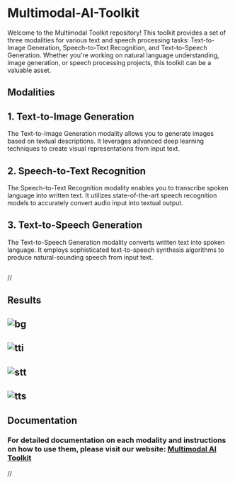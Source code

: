 # Multimodal-AI-Toolkit

Welcome to the Multimodal Toolkit repository! This toolkit provides a set of three modalities for various text and speech processing tasks: Text-to-Image Generation, Speech-to-Text Recognition, and Text-to-Speech Generation. Whether you're working on natural language understanding, image generation, or speech processing projects, this toolkit can be a valuable asset.

## Modalities
###
## 1. Text-to-Image Generation
The Text-to-Image Generation modality allows you to generate images based on textual descriptions. It leverages advanced deep learning techniques to create visual representations from input text.

## 2. Speech-to-Text Recognition
The Speech-to-Text Recognition modality enables you to transcribe spoken language into written text. It utilizes state-of-the-art speech recognition models to accurately convert audio input into textual output.

## 3. Text-to-Speech Generation
The Text-to-Speech Generation modality converts written text into spoken language. It employs sophisticated text-to-speech synthesis algorithms to produce natural-sounding speech from input text.
## 

//
##
## Results
## ![bg](https://github.com/VihalKarhade/Multimodal-AI-Toolkit/assets/130913527/627b9099-d7cd-4f83-9504-f7a0c8dbe65c)
##
## ![tti](https://github.com/VihalKarhade/Multimodal-AI-Toolkit/assets/130913527/914c9f6b-1f6d-4811-9745-dc02c6287552)
##
## ![stt](https://github.com/VihalKarhade/Multimodal-AI-Toolkit/assets/130913527/d93c01b5-1b66-4a18-b066-dd1438e9d00d)
##
## ![tts](https://github.com/VihalKarhade/Multimodal-AI-Toolkit/assets/130913527/907f3e63-f017-48ec-8d78-010b7ea1bc62)

## Documentation
### For detailed documentation on each modality and instructions on how to use them, please visit our website: [Multimodal AI Toolkit](https://orange-pond-05cc66c10.5.azurestaticapps.net/)
//
